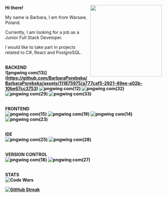 <b> Hi there! </b> <img align='right' src="https://github.com/BarbaraPorebska/BarbaraPorebska/assets/111875975/9615127c-1add-467f-a4ab-183e65c13e53" width="230" ></br>

My name is Barbara, I am from Warsaw, Poland.

Currently, I am looking for a job as a Junior Full Stack Developer.

I would like to take part in projects related to C#, React and PostgreSQL.



<br><b>BACKEND</br>
![pngwing com(13)] (https://github.com/BarbaraPorebska/BarbaraPorebska/assets/111875975/a777caf5-2921-49ee-a02b-10be67cc3753)
![pngwing com(12)](https://github.com/BarbaraPorebska/BarbaraPorebska/assets/111875975/1bb92cee-7ad2-4281-9ffb-08c4076a1e74)
![pngwing com(32)](https://github.com/BarbaraPorebska/BarbaraPorebska/assets/111875975/91fa1689-2e83-4620-a6d7-c12f04b6137e)
![pngwing com(29)](https://github.com/BarbaraPorebska/BarbaraPorebska/assets/111875975/c33e5d71-7e15-4290-94f8-c4f3535f9bd9)
![pngwing com(33)](https://github.com/BarbaraPorebska/BarbaraPorebska/assets/111875975/7a0f7a04-e68c-4adb-84b0-5cbc6dbc1bb9)


<br> FRONTEND </br>
![pngwing com(15)](https://github.com/BarbaraPorebska/BarbaraPorebska/assets/111875975/881c3528-1ac1-4516-9d2d-2d66a507a459)
![pngwing com(19)](https://github.com/BarbaraPorebska/BarbaraPorebska/assets/111875975/dd713560-32c9-4b4e-b218-1a59dbbca90b)
![pngwing com(14)](https://github.com/BarbaraPorebska/BarbaraPorebska/assets/111875975/77ec9b69-96c7-420a-af7d-d17e3d951e44)
![pngwing com(23)](https://github.com/BarbaraPorebska/BarbaraPorebska/assets/111875975/5aa65ccb-8788-4514-99d0-98b244d61056)


<br> IDE </br>
![pngwing com(25)](https://github.com/BarbaraPorebska/BarbaraPorebska/assets/111875975/8255c11f-470f-489e-bc73-94e1a8d54425)
![pngwing com(28)](https://github.com/BarbaraPorebska/BarbaraPorebska/assets/111875975/fe95ba37-572c-4f9e-850c-f81bc4ea6ec8)


<br> VERSION CONTROL </br>
![pngwing com(18)](https://github.com/BarbaraPorebska/BarbaraPorebska/assets/111875975/9b737626-c9b9-426e-80f6-5046274ae287)
![pngwing com(27)](https://github.com/BarbaraPorebska/BarbaraPorebska/assets/111875975/e1af5c9b-5923-415a-8aed-81c5fb7e9ba8)


<br> STATS </br>
![Code Wars](https://www.codewars.com/users/BarbaraPorebska/badges/large)

[![GitHub Streak](https://streak-stats.demolab.com/?user=BarbaraPorebska&&theme=dark)](https://git.io/streak-stats)
<!--
**BarbaraPorebska/BarbaraPorebska** is a ✨ _special_ ✨ repository because its `README.md` (this file) appears on your GitHub profile.

Here are some ideas to get you started:

- 🔭 I’m currently working on ...
- 🌱 I’m currently learning ...
- 👯 I’m looking to collaborate on ...
- 🤔 I’m looking for help with ...
- 💬 Ask me about ...
- 📫 How to reach me: ...
- 😄 Pronouns: ...
- ⚡ Fun fact: ...
-->

